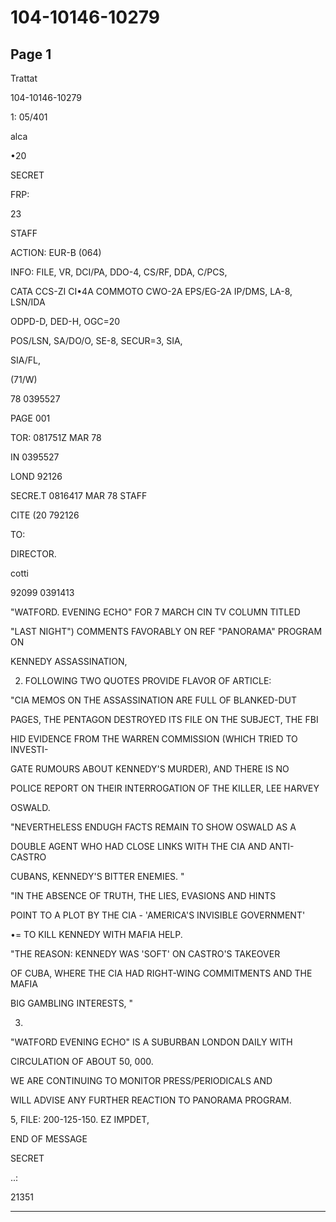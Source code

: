 # 104-10146-10279

## Page 1

Trattat

104-10146-10279

1: 05/401

alca

•20

SECRET

FRP:

23

STAFF

ACTION: EUR-B (064)

INFO: FILE, VR, DCI/PA, DDO-4, CS/RF, DDA, C/PCS,

CATA CCS-ZI CI•4A COMMOTO CWO-2A EPS/EG-2A IP/DMS, LA-8, LSN/IDA

ODPD-D, DED-H, OGC=20

POS/LSN, SA/DO/O, SE-8, SECUR=3, SIA,

SIA/FL,

(71/W)

78 0395527

PAGE 001

TOR: 081751Z MAR 78

IN 0395527

LOND 92126

SECRE.T 0816417 MAR 78 STAFF

CITE (20 792126

TO:

DIRECTOR.

cotti

92099 0391413

"WATFORD. EVENING ECHO" FOR 7 MARCH CIN TV COLUMN TITLED

"LAST NIGHT") COMMENTS FAVORABLY ON REF "PANORAMA" PROGRAM ON

KENNEDY ASSASSINATION,

2. FOLLOWING TWO QUOTES PROVIDE FLAVOR OF ARTICLE:

"CIA MEMOS ON THE ASSASSINATION ARE FULL OF BLANKED-DUT

PAGES, THE PENTAGON DESTROYED ITS FILE ON THE SUBJECT, THE FBI

HID EVIDENCE FROM THE WARREN COMMISSION (WHICH TRIED TO INVESTI-

GATE RUMOURS ABOUT KENNEDY'S MURDER), AND THERE IS NO

POLICE REPORT ON THEIR INTERROGATION OF THE KILLER, LEE HARVEY

OSWALD.

"NEVERTHELESS ENDUGH FACTS REMAIN TO SHOW OSWALD AS A

DOUBLE AGENT WHO HAD CLOSE LINKS WITH THE CIA AND ANTI-CASTRO

CUBANS, KENNEDY'S BITTER ENEMIES. "

"IN THE ABSENCE OF TRUTH, THE LIES, EVASIONS AND HINTS

POINT TO A PLOT BY THE CIA - 'AMERICA'S INVISIBLE GOVERNMENT'

•= TO KILL KENNEDY WITH MAFIA HELP.

"THE REASON: KENNEDY WAS 'SOFT' ON CASTRO'S TAKEOVER

OF CUBA, WHERE THE CIA HAD RIGHT-WING COMMITMENTS AND THE MAFIA

BIG GAMBLING INTERESTS, "

3.

"WATFORD EVENING ECHO" IS A SUBURBAN LONDON DAILY WITH

CIRCULATION OF ABOUT 50, 000.

WE ARE CONTINUING TO MONITOR PRESS/PERIODICALS AND

WILL ADVISE ANY FURTHER REACTION TO PANORAMA PROGRAM.

5, FILE: 200-125-150. EZ IMPDET,

END OF MESSAGE

SECRET

..:

21351

---

